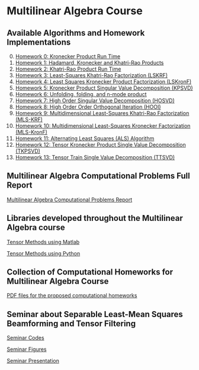 # Multilinear Algebra Course


## Available Algorithms and Homework Implementations
0. [Homework 0: Kronecker Product Run Time](https://github.com/KennethBenicio/MSc-Multilinear-Algebra/blob/master/MATLAB/homework0.m)
1. [Homework 1: Hadamard, Kronecker and Khatri-Rao Products](https://github.com/KennethBenicio/MSc-Multilinear-Algebra/blob/master/MATLAB/homework1.m)
2. [Homework 2: Khatri-Rao Product Run Time](https://github.com/KennethBenicio/MSc-Multilinear-Algebra/blob/master/MATLAB/homework2.m)
3. [Homework 3: Least-Squares Khatri-Rao Factorization (LSKRF)](https://github.com/KennethBenicio/MSc-Multilinear-Algebra/blob/master/MATLAB/homework3.m)
4. [Homework 4: Least Squares Kronecker Product Factorization (LSKronF)](https://github.com/KennethBenicio/MSc-Multilinear-Algebra/blob/master/MATLAB/homework4.m)
5. [Homework 5: Kronecker Product Singular Value Decomposition (KPSVD)](https://github.com/KennethBenicio/MSc-Multilinear-Algebra/blob/master/MATLAB/homework5.m)
6. [Homework 6: Unfolding, folding, and n-mode product](https://github.com/KennethBenicio/MSc-Multilinear-Algebra/blob/master/MATLAB/homework6.m)
7. [Homework 7: High Order Singular Value Decomposition (HOSVD)](https://github.com/KennethBenicio/MSc-Multilinear-Algebra/blob/master/MATLAB/homework7.m)
8. [Homework 8: High Order Order Orthogonal Iteration (HOOI)](https://github.com/KennethBenicio/MSc-Multilinear-Algebra/blob/master/MATLAB/homework8.m)
9. [Homework 9: Multidimensional Least-Squares Khatri-Rao Factorization
(MLS-KRF)](https://github.com/KennethBenicio/MSc-Multilinear-Algebra/blob/master/MATLAB/homework9.m)
10. [Homework 10: Multidimensional Least-Squares Kronecker Factorization
(MLS-KronF)](https://github.com/KennethBenicio/MSc-Multilinear-Algebra/blob/master/MATLAB/homework_10.m)
11. [Homework 11: Alternating Least Squares (ALS) Algorithm](https://github.com/KennethBenicio/MSc-Multilinear-Algebra/blob/master/MATLAB/homework_11.m)
12. [Homework 12: Tensor Kronecker Product Single Value Decomposition (TKPSVD)](https://github.com/KennethBenicio/MSc-Multilinear-Algebra/blob/master/MATLAB/homework_12.m)
13. [Homework 13: Tensor Train Single Value Decomposition (TTSVD)](https://github.com/KennethBenicio/MSc-Multilinear-Algebra/blob/master/MATLAB/homework_13.m)

## Multilinear Algebra Computational Problems Full Report
[Multilinear Algebra Computational Problems Report](https://github.com/KennethBenicio/MSc-Multilinear-Algebra/blob/master/Report/manuscript.pdf)

## Libraries developed throughout the Multilinear Algebra course

[Tensor Methods using Matlab](https://github.com/KennethBenicio/MSc-Multilinear-Algebra/blob/master/MATLAB/tensor.m)

[Tensor Methods using Python](https://github.com/KennethBenicio/MSc-Multilinear-Algebra/blob/master/Python/tensor.py)

## Collection of Computational Homeworks for Multilinear Algebra Course

[PDF files for the proposed computational homeworks](https://github.com/KennethBenicio/MSc-Multilinear-Algebra/tree/master/Homeworks)

## Seminar about Separable Least-Mean Squares Beamforming and Tensor Filtering

[Seminar Codes](https://github.com/KennethBenicio/MSc-Multilinear-Algebra/tree/master/Seminar/codes)

[Seminar Figures](https://github.com/KennethBenicio/MSc-Multilinear-Algebra/tree/master/Seminar/figs)

[Seminar Presentation](https://github.com/KennethBenicio/MSc-Multilinear-Algebra/tree/master/Seminar/manuscript.pdf)